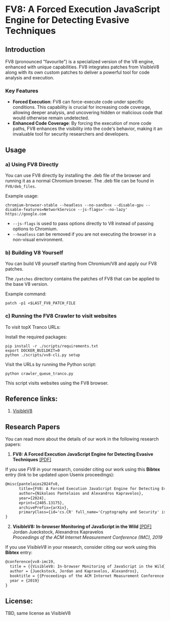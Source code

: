 # FV8: A Forced Execution JavaScript Engine for Detecting Evasive Techniques

## Introduction

FV8 (pronounced "favourite") is a specialized version of the V8 engine, enhanced with unique capabilities. FV8 integrates patches from VisibleV8 along with its own custom patches to deliver a powerful tool for code analysis and execution.

### Key Features

- **Forced Execution**: FV8 can force-execute code under specific conditions. This capability is crucial for increasing code coverage, allowing deeper analysis, and uncovering hidden or malicious code that would otherwise remain undetected.
- **Enhanced Code Coverage**: By forcing the execution of more code paths, FV8 enhances the visibility into the code's behavior, making it an invaluable tool for security researchers and developers.

## Usage

### a) Using FV8 Directly

You can use FV8 directly by installing the .deb file of the browser and running it as a normal Chromium browser. The .deb file can be found in `FV8/deb_files`.

Example usage:

```chromium-browser-stable --headless --no-sandbox --disable-gpu --disable-features=NetworkService --js-flags='--no-lazy' https://google.com```

- `--js-flags` is used to pass options directly to V8 instead of passing options to Chromium.
- `--headless` can be removed if you are not executing the browser in a non-visual environment.

### b) Building V8 Yourself

You can build V8 yourself starting from Chromium/V8 and apply our FV8 patches.

The `/patches` directory contains the patches of FV8 that can be applied to the base V8 version.

Example command:

```patch -p1 <$LAST_FV8_PATCH_FILE```

### c) Running the FV8 Crawler to visit websites

To visit topX Tranco URLs:

Install the required packages:

```
pip install -r ./scripts/requirements.txt
export DOCKER_BUILDKIT=0
python ./scripts/vv8-cli.py setup
```

Visit the URLs by running the Python script:

```python crawler_queue_tranco.py```

This script visits websites using the FV8 browser.


## Reference links:

1) [VisibleV8](https://github.com/wspr-ncsu/visiblev8)


## Research Papers

You can read more about the details of our work in the following research papers:

1) **FV8: A Forced Execution JavaScript Engine for Detecting Evasive Techniques** [[PDF]](https://arxiv.org/abs/2405.13175)


If you use *FV8* in your research, consider citing our work using this **Bibtex** entry (link to be updated upon Usenix proceedings):

``` tex
@misc{pantelaios2024fv8,
      title={FV8: A Forced Execution JavaScript Engine for Detecting Evasive Techniques}, 
      author={Nikolaos Pantelaios and Alexandros Kapravelos},
      year={2024},
      eprint={2405.13175},
      archivePrefix={arXiv},
      primaryClass={id='cs.CR' full_name='Cryptography and Security' is_active=True alt_name=None in_archive='cs' is_general=False description='Covers all areas of cryptography and security including authentication, public key cryptosytems, proof-carrying code, etc. Roughly includes material in ACM Subject Classes D.4.6 and E.3.'}
}
```

2) **VisibleV8: In-browser Monitoring of JavaScript in the Wild** [[PDF]](https://kapravelos.com/publications/vv8-imc19.pdf)  
Jordan Jueckstock, Alexandros Kapravelos  
*Proceedings of the ACM Internet Measurement Conference (IMC), 2019*

If you use *VisibleV8* in your research, consider citing our work using this **Bibtex** entry:
``` tex
@conference{vv8-imc19,
  title = {{VisibleV8: In-browser Monitoring of JavaScript in the Wild}},
  author = {Jueckstock, Jordan and Kapravelos, Alexandros},
  booktitle = {{Proceedings of the ACM Internet Measurement Conference (IMC)}},
  year = {2019}
}
```

## License:

TBD, same license as VisibleV8
